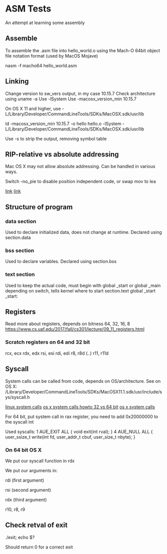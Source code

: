 # ASM Tests
An attempt at learning some assembly

## Assemble
To assemble the .asm file into hello_world.o using the Mach-O 64bit object file notation format (used by MacOS Mojave)

nasm -f macho64 hello_world.asm

## Linking

Change version to sw_vers output, in my case 10.15.7
Check architecture using uname -a
Use -lSystem 
Use -macosx_version_min 10.15.7

On OS X 11 and higher, use
-L/Library/Developer/CommandLineTools/SDKs/MacOSX.sdk/usr/lib

ld -macosx_version_min 10.15.7 -o hello hello.o -lSystem -L/Library/Developer/CommandLineTools/SDKs/MacOSX.sdk/usr/lib

Use -s to strip the output, removing symbol table

## RIP-relative vs absolute addressing
Mac OS X may not allow absolute addressing. Can be handled in various ways.

Switch -no_pie to disable position independent code, or swap mov to lea

[link](https://gist.github.com/FiloSottile/7125822)
[link](https://stackoverflow.com/questions/47300844/mach-o-64-bit-format-does-not-support-32-bit-absolute-addresses-nasm-accessing)

## Structure of program

### data section
Used to declare initialized data, does not change at runtime.
Declared using section.data

### bss section
Used to declare variables.
Declared using section.bss

### text section
Used to keep the actual code, must begin with global _start or global _main depending on switch, tells kernel where to start
section.text
   global _start
_start:

## Registers
Read more about registers, depends on bitness 64, 32, 16, 8
https://www.cs.uaf.edu/2017/fall/cs301/lecture/09_11_registers.html

### Scratch registers on 64 and 32 bit
rcx, ecx
rdx, edx
rsi, esi
rdi, edi
r8, r8d
(..)
r11, r11d

## Syscall
System calls can be called from code, depends on OS/architecture.
See on OS X: /Library/Developer/CommandLineTools/SDKs/MacOSX11.1.sdk/usr/include/sys/syscall.h

[linux system calls](https://www.tutorialspoint.com/assembly_programming/assembly_system_calls.htm)
[os x system calls howto 32 vs 64 bit](https://filippo.io/making-system-calls-from-assembly-in-mac-os-x/)
[os x system calls](https://opensource.apple.com/source/xnu/xnu-1504.3.12/bsd/kern/syscalls.master)

For 64 bit, put system call in rax register, you need to add 0x20000000 to the syscall int

Used syscalls:
1	AUE_EXIT	ALL	{ void exit(int rval); }
4	AUE_NULL	ALL	{ user_ssize_t write(int fd, user_addr_t cbuf, user_size_t nbyte); } 

### On 64 bit OS X
We put our syscall function in rdx


We put our arguments in:

rdi (first argument)

rsi (second argument)

rdx (third argument)

r10, r8, r9

## Check retval of exit
./exit; echo $?

Should return 0 for a correct exit